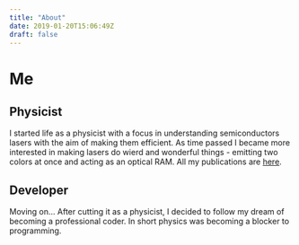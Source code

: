 ```yaml
---
title: "About"
date: 2019-01-20T15:06:49Z
draft: false
---
```

# Me

## Physicist
I started life as a physicist with a focus in understanding semiconductors lasers with the aim of making them efficient.
As time passed I became more interested in making lasers do wierd and wonderful things - emitting two colors at once and acting as an optical RAM. All my publications are [here](https://scholar.google.co.uk/citations?user=Sd_bCNYAAAAJ&hl=en). 

## Developer
Moving on... After cutting it as a physicist, I decided to follow my dream of becoming a professional coder. In short physics was becoming a blocker to programming. 


